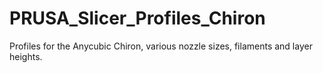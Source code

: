 # PRUSA_Slicer_Profiles_Chiron
Profiles for the Anycubic Chiron, various nozzle sizes, filaments and layer heights.
